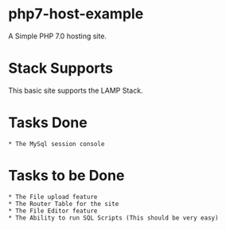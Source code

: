# php7-host-example
A Simple PHP 7.0 hosting site.

# Stack Supports 
This basic site supports the LAMP Stack. 

# Tasks Done
    * The MySql session console
# Tasks to be Done
    * The File upload feature
    * The Router Table for the site
    * The File Editor feature
    * The Ability to run SQL Scripts (This should be very easy)
